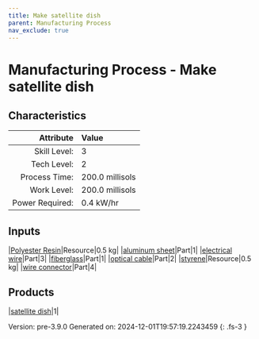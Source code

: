 ```yaml
---
title: Make satellite dish
parent: Manufacturing Process
nav_exclude: true
---
```

# Manufacturing Process - Make satellite dish


## Characteristics

| Attribute      | Value |
|--------:|:------|
|Skill Level:|3|
|Tech Level:|2|
|Process Time:|200.0 millisols|
|Work Level:|200.0 millisols|
|Power Required:|0.4 kW/hr|

## Inputs

|[Polyester Resin](../resource/polyester-resin.html)|Resource|0.5 kg|
|[aluminum sheet](../part/aluminum-sheet.html)|Part|1|
|[electrical wire](../part/electrical-wire.html)|Part|3|
|[fiberglass](../part/fiberglass.html)|Part|1|
|[optical cable](../part/optical-cable.html)|Part|2|
|[styrene](../resource/styrene.html)|Resource|0.5 kg|
|[wire connector](../part/wire-connector.html)|Part|4|

## Products

|[satellite dish](../part/satellite-dish.html)|1|


Version: pre-3.9.0 Generated on: 2024-12-01T19:57:19.2243459
{: .fs-3 }

